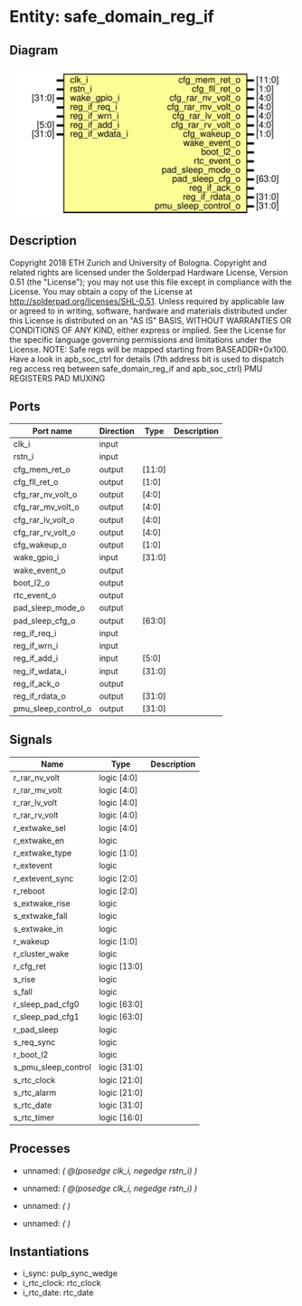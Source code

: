 # Entity: safe_domain_reg_if
## Diagram
![Diagram](safe_domain_reg_if.svg "Diagram")
## Description
Copyright 2018 ETH Zurich and University of Bologna.
 Copyright and related rights are licensed under the Solderpad Hardware
 License, Version 0.51 (the "License"); you may not use this file except in
 compliance with the License.  You may obtain a copy of the License at
 http://solderpad.org/licenses/SHL-0.51. Unless required by applicable law
 or agreed to in writing, software, hardware and materials distributed under
 this License is distributed on an "AS IS" BASIS, WITHOUT WARRANTIES OR
 CONDITIONS OF ANY KIND, either express or implied. See the License for the
 specific language governing permissions and limitations under the License.
 NOTE: Safe regs will be mapped starting from BASEADDR+0x100.
       Have a look in apb_soc_ctrl for details (7th address bit is used
       to dispatch reg access req between safe_domain_reg_if and
       apb_soc_ctrl)
 PMU REGISTERS
 PAD MUXING
 
## Ports
| Port name           | Direction | Type   | Description |
| ------------------- | --------- | ------ | ----------- |
| clk_i               | input     |        |             |
| rstn_i              | input     |        |             |
| cfg_mem_ret_o       | output    | [11:0] |             |
| cfg_fll_ret_o       | output    | [1:0]  |             |
| cfg_rar_nv_volt_o   | output    | [4:0]  |             |
| cfg_rar_mv_volt_o   | output    | [4:0]  |             |
| cfg_rar_lv_volt_o   | output    | [4:0]  |             |
| cfg_rar_rv_volt_o   | output    | [4:0]  |             |
| cfg_wakeup_o        | output    | [1:0]  |             |
| wake_gpio_i         | input     | [31:0] |             |
| wake_event_o        | output    |        |             |
| boot_l2_o           | output    |        |             |
| rtc_event_o         | output    |        |             |
| pad_sleep_mode_o    | output    |        |             |
| pad_sleep_cfg_o     | output    | [63:0] |             |
| reg_if_req_i        | input     |        |             |
| reg_if_wrn_i        | input     |        |             |
| reg_if_add_i        | input     | [5:0]  |             |
| reg_if_wdata_i      | input     | [31:0] |             |
| reg_if_ack_o        | output    |        |             |
| reg_if_rdata_o      | output    | [31:0] |             |
| pmu_sleep_control_o | output    | [31:0] |             |
## Signals
| Name                | Type         | Description |
| ------------------- | ------------ | ----------- |
| r_rar_nv_volt       | logic  [4:0] |             |
| r_rar_mv_volt       | logic  [4:0] |             |
| r_rar_lv_volt       | logic  [4:0] |             |
| r_rar_rv_volt       | logic  [4:0] |             |
| r_extwake_sel       | logic  [4:0] |             |
| r_extwake_en        | logic        |             |
| r_extwake_type      | logic  [1:0] |             |
| r_extevent          | logic        |             |
| r_extevent_sync     | logic  [2:0] |             |
| r_reboot            | logic  [2:0] |             |
| s_extwake_rise      | logic        |             |
| s_extwake_fall      | logic        |             |
| s_extwake_in        | logic        |             |
| r_wakeup            | logic  [1:0] |             |
| r_cluster_wake      | logic        |             |
| r_cfg_ret           | logic [13:0] |             |
| s_rise              | logic        |             |
| s_fall              | logic        |             |
| r_sleep_pad_cfg0    | logic [63:0] |             |
| r_sleep_pad_cfg1    | logic [63:0] |             |
| r_pad_sleep         | logic        |             |
| s_req_sync          | logic        |             |
| r_boot_l2           | logic        |             |
| s_pmu_sleep_control | logic [31:0] |             |
| s_rtc_clock         | logic [21:0] |             |
| s_rtc_alarm         | logic [21:0] |             |
| s_rtc_date          | logic [31:0] |             |
| s_rtc_timer         | logic [16:0] |             |
## Processes
- unnamed: _( @(posedge clk_i, negedge rstn_i) )_

- unnamed: _( @(posedge clk_i, negedge rstn_i) )_

- unnamed: _(  )_

- unnamed: _(  )_

## Instantiations
- i_sync: pulp_sync_wedge
- i_rtc_clock: rtc_clock
- i_rtc_date: rtc_date
